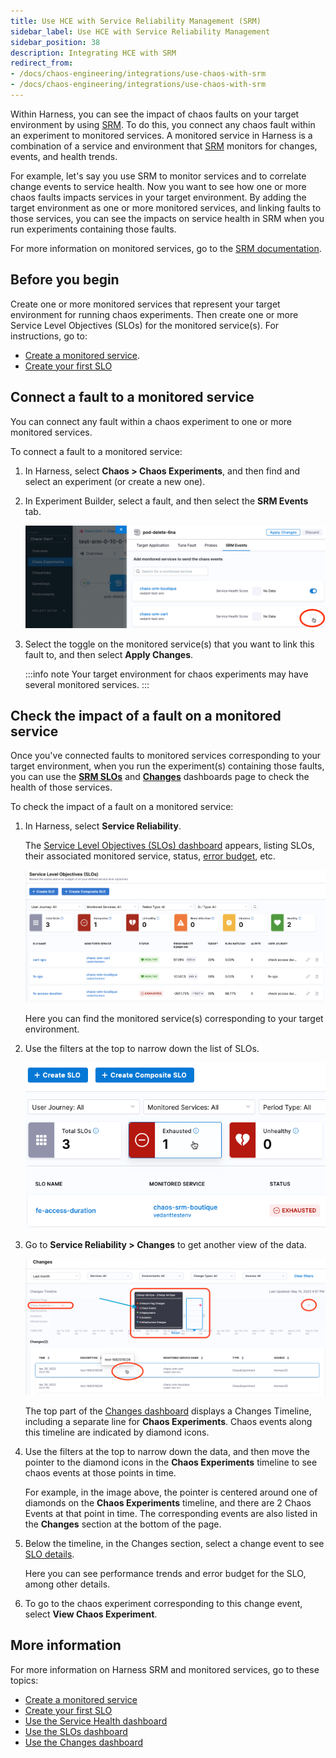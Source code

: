 ```yaml
---
title: Use HCE with Service Reliability Management (SRM)
sidebar_label: Use HCE with Service Reliability Management
sidebar_position: 38
description: Integrating HCE with SRM
redirect_from:
- /docs/chaos-engineering/integrations/use-chaos-with-srm
- /docs/chaos-engineering/integrations/use-chaos-with-srm
---
```


Within Harness, you can see the impact of chaos faults on your target environment by using [SRM](/docs/service-reliability-management).
To do this, you connect any chaos fault within an experiment to monitored services. A monitored service in Harness is a combination of a service and environment that [SRM](/docs/service-reliability-management) monitors for changes, events, and health trends.

For example, let's say you use SRM to monitor services and to correlate change events to service health. Now you want to see how one or more chaos faults impacts services in your target environment. By adding the target environment as one or more monitored services, and linking faults to those services, you can see the impacts on service health in SRM when you run experiments containing those faults.

For more information on monitored services, go to the [SRM documentation](/docs/service-reliability-management).

## Before you begin

Create one or more monitored services that represent your target environment for running chaos experiments. Then create one or more Service Level Objectives (SLOs) for the monitored service(s). For instructions, go to:

* [Create a monitored service](/docs/service-reliability-management/monitored-service/create-monitored-service).
* [Create your first SLO](/docs/service-reliability-management/get-started/create-first-slo)

## Connect a fault to a monitored service

You can connect any fault within a chaos experiment to one or more monitored services.

To connect a fault to a monitored service:

1. In Harness, select **Chaos > Chaos Experiments**, and then find and select an experiment (or create a new one).
1. In Experiment Builder, select a fault, and then select the **SRM Events** tab.

	![Fault details, SRM Events tab](./static/srm/apply-fault-to-service.png)

1. Select the toggle on the monitored service(s) that you want to link this fault to, and then select **Apply Changes**.

	:::info note
	Your target environment for chaos experiments may have several monitored services.
	:::

## Check the impact of a fault on a monitored service

Once you've connected faults to monitored services corresponding to your target environment, when you run the experiment(s) containing those faults, you can use the [**SRM SLOs**](/docs/service-reliability-management/get-started/slo-dashboard) and [**Changes**](/docs/service-reliability-management/change-impact-analysis/change-impact-analysis-changes-dash-board) dashboards page to check the health of those services.

To check the impact of a fault on a monitored service:

1. In Harness, select **Service Reliability**.

	The [Service Level Objectives (SLOs) dashboard](/docs/service-reliability-management/get-started/slo-dashboard) appears, listing SLOs, their associated monitored service, status, [error budget](/docs/service-reliability-management/get-started/slo-dashboard#error-budget-details), etc.

	![The SRM SLOs dashboard, listing 3 SLOs, and their associated monitored services](./static/srm/srm-slo-dashboard.png)

	Here you can find the monitored service(s) corresponding to your target environment.

1. Use the filters at the top to narrow down the list of SLOs.

	![SLOs dashboard filters](./static/srm/srm-slo-filters.png)

1. Go to **Service Reliability > Changes** to get another view of the data.

	![SRM **Changes** dashboard](./static/srm/srm-changes-dashboard.png)

	The top part of the [Changes dashboard](/docs/service-reliability-management/change-impact-analysis/change-impact-analysis-changes-dash-board) displays a Changes Timeline, including a separate line for **Chaos Experiments**. Chaos events along this timeline are indicated by diamond icons.

1. Use the filters at the top to narrow down the data, and then move the pointer to the diamond icons in the **Chaos Experiments** timeline to see chaos events at those points in time.

	For example, in the image above, the pointer is centered around one of diamonds on the **Chaos Experiments** timeline, and there are 2 Chaos Events at that point in time. The corresponding events are also listed in the **Changes** section at the bottom of the page.

1. Below the timeline, in the Changes section, select a change event to see [SLO details](/docs/service-reliability-management/get-started/slo-dashboard#slo-details-page).

	Here you can see performance trends and error budget for the SLO, among other details.

1. To go to the chaos experiment corresponding to this change event, select **View Chaos Experiment**.

## More information

For more information on Harness SRM and monitored services, go to these topics:

* [Create a monitored service](/docs/service-reliability-management/monitored-service/create-monitored-service)
* [Create your first SLO](/docs/service-reliability-management/get-started/create-first-slo)
* [Use the Service Health dashboard](/docs/service-reliability-management/change-impact-analysis/change-impact-analysis-service-health-dashboard)
* [Use the SLOs dashboard](/docs/service-reliability-management/get-started/slo-dashboard)
* [Use the Changes dashboard](/docs/service-reliability-management/change-impact-analysis/change-impact-analysis-changes-dash-board)

